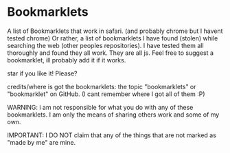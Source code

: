 # Bookmarklets
A list of Bookmarklets that work in safari. (and probably chrome but I havent tested chrome)
Or rather, a list of bookmarklets I have found (stolen) while searching the web (other peoples repositories). I have tested them all thoroughly and found they all work.
They are all js. Feel free to suggest a bookmarklet, ill probably add it if it works.


star if you like it! Please?


credits/where is got the bookmarklets: the topic "bookmarklets" or "bookmarklet" on GitHub. (I cant remember where I got all of them :P)


WARNING: i am not responsible for what you do with any of these bookmarklets. I am only the means of sharing others work and some of my own.


IMPORTANT: I DO NOT claim that any of the things that are not marked as "made by me" are mine.

